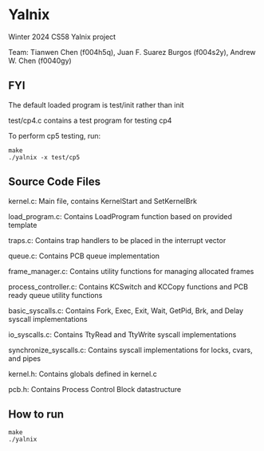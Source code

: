 # Yalnix

Winter 2024 CS58 Yalnix project

Team: Tianwen Chen (f004h5q), Juan F. Suarez Burgos (f004s2y), Andrew W. Chen (f0040gy)

## FYI

The default loaded program is test/init rather than init

test/cp4.c contains a test program for testing cp4

To perform cp5 testing, run:

```
make
./yalnix -x test/cp5

```

## Source Code Files

kernel.c: Main file, contains KernelStart and SetKernelBrk

load_program.c: Contains LoadProgram function based on provided template

traps.c: Contains trap handlers to be placed in the interrupt vector

queue.c: Contains PCB queue implementation

frame_manager.c: Contains utility functions for managing allocated frames

process_controller.c: Contains KCSwitch and KCCopy functions and PCB ready queue utility functions

basic_syscalls.c: Contains Fork, Exec, Exit, Wait, GetPid, Brk, and Delay syscall implementations

io_syscalls.c: Contains TtyRead and TtyWrite syscall implementations

synchronize_syscalls.c: Contains syscall implementations for locks, cvars, and pipes

kernel.h: Contains globals defined in kernel.c

pcb.h: Contains Process Control Block datastructure

## How to run
```
make
./yalnix

```